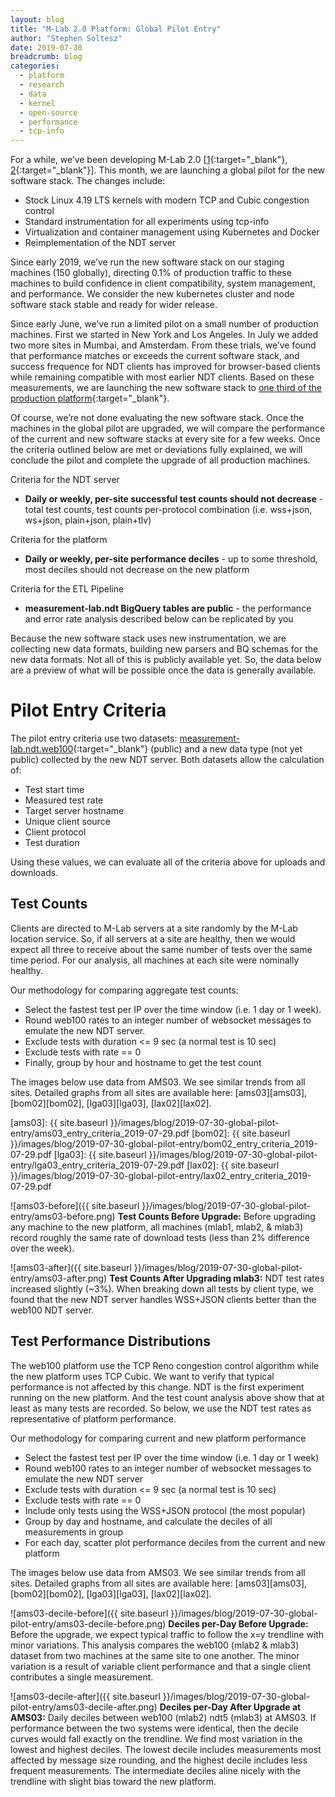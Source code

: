 ```yaml
---
layout: blog
title: "M-Lab 2.0 Platform: Global Pilot Entry"
author: "Stephen Soltesz"
date: 2019-07-30
breadcrumb: blog
categories:
  - platform
  - research
  - data
  - kernel
  - open-source
  - performance
  - tcp-info
---
```


For a while, we’ve been developing M-Lab 2.0 [[1][1]{:target="_blank"},
[2][2]{:target="_blank"}]. This month, we are launching a global pilot for
the new software stack. The changes include:

* Stock Linux 4.19 LTS kernels with modern TCP and Cubic congestion control
* Standard instrumentation for all experiments using tcp-info
* Virtualization and container management using Kubernetes and Docker
* Reimplementation of the NDT server

<!--more-->

Since early 2019, we’ve run the new software stack on our staging machines
(150 globally), directing 0.1% of production traffic to these machines to
build confidence in client compatibility, system management, and performance.
We consider the new kubernetes cluster and node software stack stable and
ready for wider release.

Since early June, we’ve run a limited pilot on a small number of production
machines. First we started in New York and Los Angeles. In July we added two
more sites in Mumbai, and Amsterdam. From these trials, we’ve found that
performance matches or exceeds the current software stack, and success
frequence for NDT clients has improved for browser-based clients while
remaining compatible with most earlier NDT clients. Based on these
measurements, we are launching the new software stack to [one third of the
production platform][3]{:target="_blank"}.

Of course, we’re not done evaluating the new software stack. Once the
machines in the global pilot are upgraded, we will compare the performance of
the current and new software stacks at every site for a few weeks. Once
the criteria outlined below are met or deviations fully explained, we will
conclude the pilot and complete the upgrade of all production machines.

Criteria for the NDT server

* **Daily or weekly, per-site successful test counts should not decrease** -
  total test counts, test counts per-protocol combination (i.e. wss+json,
  ws+json, plain+json, plain+tlv)

Criteria for the platform

* **Daily or weekly, per-site performance deciles** - up to some threshold, most
  deciles should not decrease on the new platform

Criteria for the ETL Pipeline

* **measurement-lab.ndt BigQuery tables are public** - the performance and error
  rate analysis described below can be replicated by you

Because the new software stack uses new instrumentation, we are collecting
new data formats, building new parsers and BQ schemas for the new data
formats. Not all of this is publicly available yet. So, the data below are
a preview of what will be possible once the data is generally available.

[1]: {{site.baseurl}}/blog/modernizing-mlab
[2]: {{site.baseurl}}/blog/mlab-20-platform-migration-update
[3]: https://siteinfo.mlab-oti.measurementlab.net/v1/adhoc/upgrade.json

# Pilot Entry Criteria

The pilot entry criteria use two datasets:
[measurement-lab.ndt.web100][web100]{:target="_blank"} (public) and a new
data type (not yet public) collected by the new NDT server. Both datasets
allow the calculation of:

* Test start time
* Measured test rate
* Target server hostname
* Unique client source
* Client protocol
* Test duration

Using these values, we can evaluate all of the criteria above for uploads and
downloads.

[web100]: {{site.baseurl}}/data/docs/bq/schema/ndt/

## Test Counts

Clients are directed to M-Lab servers at a site randomly by the M-Lab
location service. So, if all servers at a site are healthy, then we would
expect all three to receive about the same number of tests over the same time
period. For our analysis, all machines at each site were nominally healthy.

Our methodology for comparing aggregate test counts:

* Select the fastest test per IP over the time window (i.e. 1 day or 1 week).
* Round web100 rates to an integer number of websocket messages to emulate the
  new NDT server.
* Exclude tests with duration <= 9 sec (a normal test is 10 sec)
* Exclude tests with rate == 0
* Finally, group by hour and hostname to get the test count

The images below use data from AMS03. We see similar trends from all sites.
Detailed graphs from all sites are available here: [ams03][ams03],
[bom02][bom02], [lga03][lga03], [lax02][lax02].

[ams03]: {{ site.baseurl }}/images/blog/2019-07-30-global-pilot-entry/ams03_entry_criteria_2019-07-29.pdf
[bom02]: {{ site.baseurl }}/images/blog/2019-07-30-global-pilot-entry/bom02_entry_criteria_2019-07-29.pdf
[lga03]: {{ site.baseurl }}/images/blog/2019-07-30-global-pilot-entry/lga03_entry_criteria_2019-07-29.pdf
[lax02]: {{ site.baseurl }}/images/blog/2019-07-30-global-pilot-entry/lax02_entry_criteria_2019-07-29.pdf

![ams03-before]({{ site.baseurl }}/images/blog/2019-07-30-global-pilot-entry/ams03-before.png)
**Test Counts Before Upgrade:** Before upgrading any machine to the new
platform, all machines (mlab1, mlab2, & mlab3) record roughly the same rate
of download tests (less than 2% difference over the week).

![ams03-after]({{ site.baseurl }}/images/blog/2019-07-30-global-pilot-entry/ams03-after.png)
**Test Counts After Upgrading mlab3:** NDT test rates increased slightly
(~3%). When breaking down all tests by client type, we found that the new NDT
server handles WSS+JSON clients better than the web100 NDT server.

## Test Performance Distributions

The web100 platform use the TCP Reno congestion control algorithm while the
new platform uses TCP Cubic. We want to verify that typical performance is
not affected by this change. NDT is the first experiment running on the new
platform. And the test count analysis above show that at least as many tests
are recorded. So below, we use the NDT test rates as representative of
platform performance.

Our methodology for comparing current and new platform performance

* Select the fastest test per IP over the time window (i.e. 1 day or 1 week)
* Round web100 rates to an integer number of websocket messages to emulate the
  new NDT server
* Exclude tests with duration <= 9 sec (a normal test is 10 sec)
* Exclude tests with rate == 0
* Include only tests using the WSS+JSON protocol (the most popular)
* Group by day and hostname, and calculate the deciles of all measurements in group
* For each day, scatter plot performance deciles from the current and new platform

The images below use data from AMS03. We see similar trends from all sites.
Detailed graphs from all sites are available here: [ams03][ams03],
[bom02][bom02], [lga03][lga03], [lax02][lax02].

![ams03-decile-before]({{ site.baseurl }}/images/blog/2019-07-30-global-pilot-entry/ams03-decile-before.png)
**Deciles per-Day Before Upgrade:** Before the upgrade, we expect typical traffic
to follow the x=y trendline with minor variations. This analysis compares the
web100 (mlab2 & mlab3) dataset from two machines at the same site to one
another. The minor variation is a result of variable client performance and
that a single client contributes a single measurement.

![ams03-decile-after]({{ site.baseurl }}/images/blog/2019-07-30-global-pilot-entry/ams03-decile-after.png)
**Deciles per-Day After Upgrade at AMS03:** Daily deciles between web100 (mlab2)
ndt5 (mlab3) at AMS03. If performance between the two systems were
identical, then the decile curves would fall exactly on the trendline. We find most
variation in the lowest and highest deciles. The lowest decile includes
measurements most affected by message size rounding, and the highest decile
includes less frequent measurements. The intermediate deciles aline nicely
with the trendline with slight bias toward the new platform.
